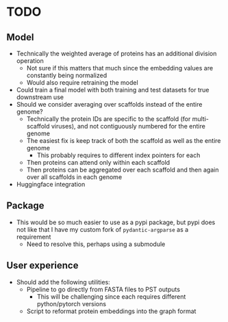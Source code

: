 # TODO

## Model

- Technically the weighted average of proteins has an additional division operation
  - Not sure if this matters that much since the embedding values are constantly being normalized
  - Would also require retraining the model
- Could train a final model with both training and test datasets for true downstream use
- Should we consider averaging over scaffolds instead of the entire genome?
  - Technically the protein IDs are specific to the scaffold (for multi-scaffold viruses), and not contiguously numbered for the entire genome
  - The easiest fix is keep track of both the scaffold as well as the entire genome
    - This probably requires to different index pointers for each
  - Then proteins can attend only within each scaffold
  - Then proteins can be aggregated over each scaffold and then again over all scaffolds in each genome
- Huggingface integration

## Package

- This would be so much easier to use as a pypi package, but pypi does not like that I have my custom fork of `pydantic-argparse` as a requirement
  - Need to resolve this, perhaps using a submodule

## User experience

- Should add the following utilities:
  - Pipeline to go directly from FASTA files to PST outputs
    - This will be challenging since each requires different python/pytorch versions
  - Script to reformat protein embeddings into the graph format
